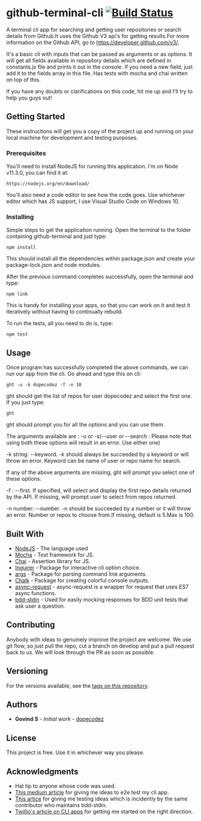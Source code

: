 # github-terminal-cli [![Build Status](https://travis-ci.org/dopecodez/github-terminal.svg?branch=master)](https://travis-ci.org/dopecodez/github-terminal)
A terminal cli app for searching and getting user repositories or search details from Github.It uses the Github V3 api's for getting results.For more information on the Github API, go to https://developer.github.com/v3/.

It's a basic cli with inputs that can be passed as arguments or as options. It will get all fields available in repository details which are defined in constants.js file and prints it out in the console. If you need a new field, just add it to the fields array in this file. Has tests with mocha and chai written on top of this.

If you have any doubts or clarifications on this code, hit me up and I'll try to help you guys out!

## Getting Started

These instructions will get you a copy of the project up and running on your local machine for development and testing purposes. 

### Prerequisites

You'll need to install NodeJS for running this application. I'm on Node v11.3.0, you can find it at:
```
https://nodejs.org/en/download/
```
You'll also need a code editor to see how the code goes. Use whichever editor which has JS support, I use Visual Studio Code on 
Windows 10.

### Installing

Simple steps to get the application running. Open the terminal to the folder containing github-terminal and just type:
```
npm install
```
This should install all the dependencies within package.json and create your package-lock.json and node modules.

After the previous command completes successfully, open the terminal and type:
```
npm link
```
This is handy for installing your apps, so that you can work on it and test it iteratively without having to continually rebuild.

To run the tests, all you need to do is, type:
```
npm test
```
## Usage

Once program has successfully completed the above commands, we can run our app from the cli. Go ahead and type this on cli:
```
ght -u -k dopecodez -f -n 10
```
ght should get the list of repos for user dopecodez and select the first one. If you just type:
```
ght
```
ght should prompt you for all the options and you can use them.

The arguments available are : -u or -s(--user or --search : Please note that using both these options will result in an error. Use either one)

-k string: --keyword. -k should always be succeeded by a keyword or will throw an error. Keyword can be name of user or repo name for search.

If any of the above arguments are missing, ght will prompt you select one of these options.

-f : --first. If specified, will select and display the first repo details returned by the API. If missing, will prompt user to select from repos returned.

-n number: --number. -n should be succeeded by a number or it will throw an error. Number or repos to choose from.If missing, default is 5.Max is 100.

## Built With

* [NodeJS](https://nodejs.org/en/) - The language used
* [Mocha](https://mochajs.org/) - Test framework for JS.
* [Chai](https://www.chaijs.com/) - Assertion library for JS.
* [Inquirer](https://www.npmjs.com/package/inquirer/v/0.2.3) - Package for interactive cli option choice.
* [args](https://www.npmjs.com/package/args) - Package for parsing command line arguments.
* [Chalk](https://www.npmjs.com/package/chalk) - Package for creating colorful console outputs.
* [async-request](https://www.npmjs.com/package/async-request) - async-request is a wrapper for request that uses ES7 async functions.
* [bdd-stdin](https://www.npmjs.com/package/bdd-stdin) - Used for easily mocking responses for BDD unit tests that ask user a question.

## Contributing

Anybody with ideas to genuinely improve the project are welcome. We use git flow, so just pull the repo, cut a branch on develop and put a pull request back to us. We will look through the PR as soon as possible.

## Versioning
For the versions available, see the [tags on this repository](https://github.com/dopecodez/github-terminal/tags). 

## Authors

* **Govind S** - *Initial work* - [dopecodez](https://github.com/dopecodez)

## License

This project is free. Use it in whichever way you please.

## Acknowledgments

* Hat tip to anyone whose code was used.
* [This medium article](https://medium.com/@zorrodg/integration-tests-on-node-js-cli-part-1-why-and-how-fa5b1ba552fe) for giving me ideas to e2e test my cli app.
* [This artice](https://glebbahmutov.com/blog/unit-testing-cli-programs/) for giving me testing ideas which is incidently by the same contributor who maintains bdd-stdin.
* [Twillio's article on CLI apps](https://www.twilio.com/blog/how-to-build-a-cli-with-node-js) for getting me started on the right direction.

